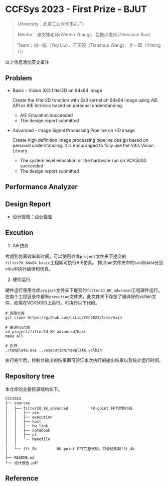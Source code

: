 # CCFSys 2023 - First Prize - BJUT

> University：北京工业大学(BJUT)
> 
> Mentor：张文博老师(Wenbo Zhang)、包振山老师(Zhenshan Bao)
> 
> Team：刘一祺（Yiqi Liu）、王天硕（Tianshuo Wang）、李一鸣（Yiming Li）

以上信息添加英文备注

 ## Problem

- Basic  - Vision 3X3 filter2D on 64x64 image

    Create the filter2D function with 3x3 kernel on 64x64 image using AIE API or AIE Intrinsic based on personal understanding. 

    - AIE Emulation succeeded
    - The design report submitted

- Advanced  - Image Signal Processing Pipeline on HD image

    Create high definition image processing pipeline design based on personal understanding. It is encouraged to fully use the Vitis Vision Library.

    - The system level emulation or the hardware run on VCK5000 succeeded
    - The design report submitted
      
## Performance Analyzer


## Design Report

- 设计报告：[设计报告](https://github.com/LLLiq/ccc2023_liq/blob/finals/%E5%8C%97%E4%BA%AC%E5%B7%A5%E4%B8%9A%E5%A4%A7%E5%AD%A6%E6%9E%81%E5%85%89%E9%98%9F%E6%8A%80%E6%9C%AF%E6%8A%A5%E5%91%8A_%E5%86%B3%E8%B5%9B.pdf)

## Excution

1. AIE仿真

考虑到仿真效率和时间，可以使用仓库`project`文件夹下提交的`filter2d_64x64_basic`工程即可执行AIE仿真。
拷贝aie文件夹中的src和data分到vitis中执行编译和仿真。

2. 硬件运行

硬件运行使用仓库`project`文件夹下提交的`filter2d_8K_advanced`工程硬件运行。
在每个工程目录中都有`execution`文件夹，此文件夹下存放了编译好的xclbin文件，如需在VCK5000上运行，可执行以下代码。

```shell
# 克隆仓库
git clone https://github.com/LLLiq/CCC2023/tree/main

# 编译host端
cd project/filter2d_8K_advanced/host
make all

# 执行
./template.exe ../execution/template.xclbin
```

执行完毕后，控制台输出的结果即可验证本次执行的输出结果以及统计运行时间。

## Repository tree
本仓库的主要目录结构如下。
```
CCC2023
├── sources
│   ├── filter2d_8k_advanced          4K-point FFT完整代码
│   │   ├── aie
│   │   ├── execution
│   │   ├── host
│   │   ├── hw_link
│   │   ├── notebook
│   │   ├── pl
│   │   └── Makefile
│   │
│   └── fft_8k         8K-point FFT完整代码，目录结构同fft_4k
│
├── README.md
└── 设计报告.pdf
```

## Reference
